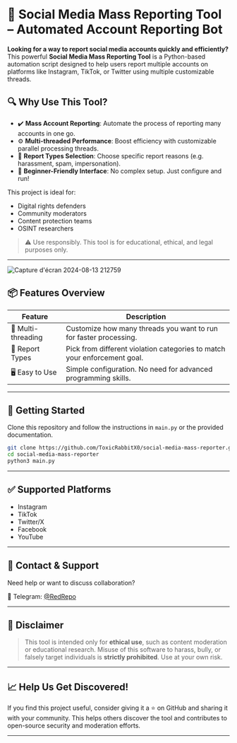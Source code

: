# 🚨 Social Media Mass Reporting Tool – Automated Account Reporting Bot

**Looking for a way to report social media accounts quickly and efficiently?**
This powerful **Social Media Mass Reporting Tool** is a Python-based automation script designed to help users report multiple accounts on platforms like Instagram, TikTok, or Twitter using multiple customizable threads.

## 🔍 Why Use This Tool?

* ✔️ **Mass Account Reporting**: Automate the process of reporting many accounts in one go.
* ⚙️ **Multi-threaded Performance**: Boost efficiency with customizable parallel processing threads.
* 🎯 **Report Types Selection**: Choose specific report reasons (e.g. harassment, spam, impersonation).
* 🧠 **Beginner-Friendly Interface**: No complex setup. Just configure and run!

This project is ideal for:

* Digital rights defenders
* Community moderators
* Content protection teams
* OSINT researchers

> ⚠️ Use responsibly. This tool is for educational, ethical, and legal purposes only.

---

![Capture d'écran 2024-08-13 212759](https://github.com/user-attachments/assets/a3663b01-f9f5-4531-97d8-fd67a78a0cbd)

## 📦 Features Overview

| Feature            | Description                                                              |
| ------------------ | ------------------------------------------------------------------------ |
| 🔁 Multi-threading | Customize how many threads you want to run for faster processing.        |
| 📝 Report Types    | Pick from different violation categories to match your enforcement goal. |
| 🖥️ Easy to Use    | Simple configuration. No need for advanced programming skills.           |

---

## 🚀 Getting Started

Clone this repository and follow the instructions in `main.py` or the provided documentation.

```bash
git clone https://github.com/ToxicRabbitX0/social-media-mass-reporter.git
cd social-media-mass-reporter
python3 main.py
```

---

## ✅ Supported Platforms 

* Instagram
* TikTok
* Twitter/X
* Facebook
* YouTube

---

## 🤝 Contact & Support

Need help or want to discuss collaboration?

📩 Telegram: [@RedRepo](https://t.me/RedRepo)

---

## 🔐 Disclaimer

> This tool is intended only for **ethical use**, such as content moderation or educational research. Misuse of this software to harass, bully, or falsely target individuals is **strictly prohibited**. Use at your own risk.

---

## 📈 Help Us Get Discovered!

If you find this project useful, consider giving it a ⭐️ on GitHub and sharing it with your community. This helps others discover the tool and contributes to open-source security and moderation efforts.

---
